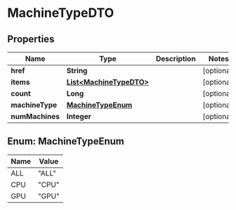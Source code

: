 # MachineTypeDTO

## Properties
Name | Type | Description | Notes
------------ | ------------- | ------------- | -------------
**href** | **String** |  |  [optional]
**items** | [**List&lt;MachineTypeDTO&gt;**](MachineTypeDTO.md) |  |  [optional]
**count** | **Long** |  |  [optional]
**machineType** | [**MachineTypeEnum**](#MachineTypeEnum) |  |  [optional]
**numMachines** | **Integer** |  |  [optional]

<a name="MachineTypeEnum"></a>
## Enum: MachineTypeEnum
Name | Value
---- | -----
ALL | &quot;ALL&quot;
CPU | &quot;CPU&quot;
GPU | &quot;GPU&quot;
